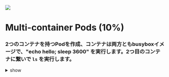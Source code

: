 ![](https://gaforgithub.azurewebsites.net/api?repo=CKAD-exercises/multi_container&empty)
# Multi-container Pods (10%)

### 2つのコンテナを持つPodを作成、コンテナは両方ともbusyboxイメージで、"echo hello; sleep 3600" を実行します。2つ目のコンテナに繋いで `ls` を実行します。

<details><summary>show</summary>
<p>

最も簡単な方法は、1つのコンテナでポッドを作成し、その定義をYAMLファイルに保存することです:

```bash
kubectl run busybox --image=busybox --restart=Never -o yaml --dry-run -- /bin/sh -c 'echo hello;sleep 3600' > pod.yaml
vi pod.yaml
```

コンテナに関連するValuesをコピペしなさい

すると最終的なYAMLは次の2つのコンテナが含まれているはずです(これらのコンテナが異なるnameを持つことを確認しなさい)

```YAML
containers:
  - args:
    - /bin/sh
    - -c
    - echo hello;sleep 3600
    image: busybox
    imagePullPolicy: IfNotPresent
    name: busybox
    resources: {}
  - args:
    - /bin/sh
    - -c
    - echo hello;sleep 3600
    image: busybox
    name: busybox2
```

```bash
kubectl create -f pod.yaml

# Pod の中の busybox2 コンテナに繋ぐ
kubectl exec -it busybox -c busybox2 -- /bin/sh
ls
exit

# もしくは上記のワンライナーはこうできる
kubectl exec -it busybox -c busybox2 -- ls

# Cleanupは下記でできる
kubectl delete po busybox
```

</p>
</details>
